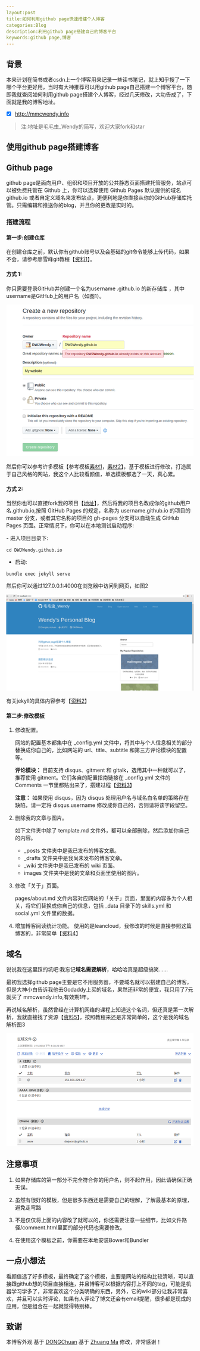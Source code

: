 ```yaml
---
layout:post
title:如何利用github page快速搭建个人博客
categories:Blog
description:利用github page搭建自己的博客平台
keywords:github page,博客
---
```


## 背景
本来计划在简书或者csdn上一个博客用来记录一些读书笔记，就上知乎搜了一下哪个平台更好用，当时有大神推荐可以用github page自己搭建一个博客平台，随即我就查阅如何利用github page搭建个人博客，经过几天修改，大功告成了，下面就是我的博客地址。
- [x] http://mmcwendy.info  
> 注:地址是毛毛虫_Wendy的简写，欢迎大家fork和star
## 使用github page搭建博客
## Github page
github page是面向用户、组织和项目开放的公共静态页面搭建托管服务，站点可以被免费托管在 Github 上，你可以选择使用 Github Pages 默认提供的域名 github.io 或者自定义域名来发布站点，更便利地是你直接从你的GitHub存储库托管。只需编辑和推送你的blog，并且你的更改是实时的。
### 搭建流程
#### 第一步:创建仓库
在创建仓库之前，默认你有github账号以及会基础的git命令能够上传代码，如果不会，请参考廖雪峰git教程【[资料1](https://www.liaoxuefeng.com/wiki/0013739516305929606dd18361248578c67b8067c8c017b000)】。
#### 方式 1:
你只需要登录GitHub并创建一个名为username .github.io 的新存储库 ，其中username是GitHub上的用户名（如图1）。

![图1](/images/blog/2018-01-28-1.png)

然后你可以参考许多模板【参考模板[素材1](http://jekyllthemes.org)，[素材2](https://hexo.io/themes/)】，基于模板进行修改，打造属于自己风格的网站，我这个人比较看颜值，单选模板都选了一天，真心累。

#### 方式 2:
当然你也可以直接fork我的项目【[地址](https://github.com/DWJWendy/DWJWendy.github.io)】，然后将我的项目名改成你的github用户名.github.io,按照 GitHub Pages 的规定，名称为 username.github.io 的项目的 master 分支，或者其它名称的项目的 gh-pages 分支可以自动生成 GitHub Pages 页面。正常情况下，你可以在本地测试启动程序:

<div>
- 进入项目目录下:

```
cd DWJWendy.github.io
```
- 启动:

```
bundle exec jekyll serve
```
</div>
然后你可以通过127.0.0.1:4000在浏览器中访问到网页，如图2

![图2](/images/blog/2018-01-28-2.png)

有关jekyll的具体内容参考【[资料2](http://jekyllcn.com/)】

#### 第二步:修改模板

1. 修改配置。

   网站的配置基本都集中在 \_config.yml 文件中，将其中与个人信息相关的部分替换成你自己的，比如网站的 url、title、subtitle 和第三方评论模块的配置等。

   **评论模块：** 目前支持 disqus、gitment 和 gitalk，选用其中一种就可以了，推荐使用 gitment。它们各自的配置指南链接在 \_config.yml 文件的 Comments 一节里都贴出来了，搭建过程【[资料3](https://imsun.net/posts/gitment-introduction/)】

   **注意：** 如果使用 disqus，因为 disqus 处理用户名与域名白名单的策略存在缺陷，请一定将 disqus.username 修改成你自己的，否则请将该字段留空。

2. 删除我的文章与图片。

   如下文件夹中除了 template.md 文件外，都可以全部删除，然后添加你自己的内容。

   * \_posts 文件夹中是我已发布的博客文章。
   * \_drafts 文件夹中是我尚未发布的博客文章。
   * \_wiki 文件夹中是我已发布的 wiki 页面。
   * images 文件夹中是我的文章和页面里使用的图片。

3. 修改「关于」页面。

   pages/about.md 文件内容对应网站的「关于」页面，里面的内容多为个人相关，将它们替换成你自己的信息，包括 \_data 目录下的 skills.yml 和 social.yml 文件里的数据。

4. 增加博客阅读统计功能。
   使用的是leancloud，我修改的时候是直接参照这篇博客的，非常简单【[资料4](http://blog.csdn.net/u013553529/article/details/63357382)】

## 域名
说说我在这里踩的坑吧:我忘记**域名需要解析**，哈哈哈真是超级搞笑……

最初我选择github page主要是它不用服务器，不要域名就可以搭建自己的博客，但是大神小白告诉我他去Godaddy上买的域名，果然还非常的便宜，我只用了7元就买了 mmcwendy.info,有效期1年。

再说域名解析，虽然曾经在计算机网络的课程上知道这个名词，但还真是第一次解析，我就直接找了资源【[资料5](https://www.zhihu.com/question/31377141)】，按照教程来还是非常简单的，这个是我的域名解析图3

![图3](/images/blog/2018-01-28-3.png)

## 注意事项
1. 如果存储库的第一部分不完全符合你的用户名，则不起作用，因此请确保正确无误。

2. 虽然有很好的模板，但是很多东西还是需要自己的理解，了解最基本的原理，避免走弯路
3. 不是仅仅将上面的内容改了就可以的，你还需要注意一些细节，比如文件路径/comment.html里面的部分代码也需要修改。
4. 在使用这个模板之前，你需要在本地安装Bower和Bundler

## 一点小想法

看颜值选了好多模板，最终确定了这个模板，主要是网站的结构比较清晰，可以直接跟github想的项目直接相连，并且博客可以根据内容打上不同的tag，可能是机器学习学多了，非常喜欢这个分类明确的东西，另外，它的wiki部分让我非常喜欢，并且可以实时评论，如果有人评论了博文还会有email提醒，很多都是现成的应用，但是组合在一起就觉得特别棒。

## 致谢

本博客外观
基于 [DONGChuan](http://dongchuan.github.io) 
基于 [Zhuang Ma](http://mazhuang.org/)
修改，非常感谢！

